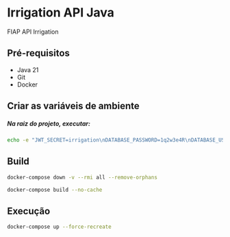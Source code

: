 # Irrigation API Java

FIAP API Irrigation

## Pré-requisitos

- Java 21
- Git
- Docker

## Criar as variáveis de ambiente

##### Na raiz do projeto, executar:

```sh
echo -e "JWT_SECRET=irrigation\nDATABASE_PASSWORD=1q2w3e4R\nDATABASE_USER=root\nDATABASE_URL=jdbc:mysql://mysqldb:3306/irrigation_db" > .env
```


## Build

```sh
docker-compose down -v --rmi all --remove-orphans
```

```sh
docker-compose build --no-cache
```

## Execução


```sh
docker-compose up --force-recreate
```
